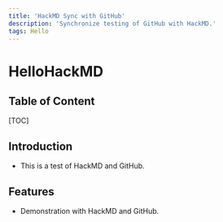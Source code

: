 ```yaml
---
title: 'HackMD Sync with GitHub'
description: 'Synchronize testing of GitHub with HackMD.'
tags: Hello
---
```

# HelloHackMD

## Table of Content
[TOC]

## Introduction
+ This is a test of HackMD and GitHub.

## Features
+ Demonstration with HackMD and GitHub.
